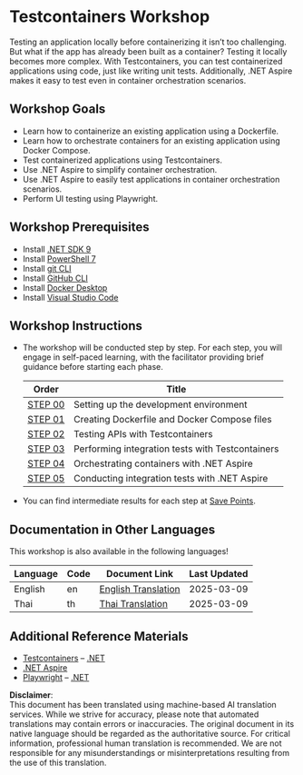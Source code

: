 # Testcontainers Workshop

<!--
Please include the following content in this README file:

- Workshop introduction
- Workshop goals
- Workshop prerequisites
- Workshop instructions
- Additional reference materials
-->

Testing an application locally before containerizing it isn’t too challenging. But what if the app has already been built as a container? Testing it locally becomes more complex. With Testcontainers, you can test containerized applications using code, just like writing unit tests. Additionally, .NET Aspire makes it easy to test even in container orchestration scenarios.

## Workshop Goals

- Learn how to containerize an existing application using a Dockerfile.
- Learn how to orchestrate containers for an existing application using Docker Compose.
- Test containerized applications using Testcontainers.
- Use .NET Aspire to simplify container orchestration.
- Use .NET Aspire to easily test applications in container orchestration scenarios.
- Perform UI testing using Playwright.

## Workshop Prerequisites

- Install [.NET SDK 9](https://dotnet.microsoft.com/download/dotnet/9.0)
- Install [PowerShell 7](https://learn.microsoft.com/powershell/scripting/install/installing-powershell)
- Install [git CLI](https://git-scm.com/downloads)
- Install [GitHub CLI](https://cli.github.com/)
- Install [Docker Desktop](https://docs.docker.com/get-started/introduction/get-docker-desktop/)
- Install [Visual Studio Code](https://code.visualstudio.com/)

## Workshop Instructions

- The workshop will be conducted step by step. For each step, you will engage in self-paced learning, with the facilitator providing brief guidance before starting each phase.

  | Order                         | Title                                         |
  |-------------------------------|-----------------------------------------------|
  | [STEP 00](./docs/step-00.md) | Setting up the development environment        |
  | [STEP 01](./docs/step-01.md) | Creating Dockerfile and Docker Compose files  |
  | [STEP 02](./docs/step-02.md) | Testing APIs with Testcontainers              |
  | [STEP 03](./docs/step-03.md) | Performing integration tests with Testcontainers |
  | [STEP 04](./docs/step-04.md) | Orchestrating containers with .NET Aspire     |
  | [STEP 05](./docs/step-05.md) | Conducting integration tests with .NET Aspire |

- You can find intermediate results for each step at [Save Points](../../save-points).

## Documentation in Other Languages

This workshop is also available in the following languages!

| Language | Code      | Document Link                              | Last Updated |
|----------|-----------|--------------------------------------------|--------------|
| English  | en        | [English Translation](./README.md) | 2025-03-09   |
| Thai     | th        | [Thai Translation](../th/README.md)     | 2025-03-09   |

## Additional Reference Materials

- [Testcontainers](https://www.testcontainers.org/) – [.NET](https://dotnet.testcontainers.org/)
- [.NET Aspire](https://learn.microsoft.com/dotnet/aspire/get-started/aspire-overview)
- [Playwright](https://playwright.dev/) – [.NET](https://playwright.dev/dotnet/)

**Disclaimer**:  
This document has been translated using machine-based AI translation services. While we strive for accuracy, please note that automated translations may contain errors or inaccuracies. The original document in its native language should be regarded as the authoritative source. For critical information, professional human translation is recommended. We are not responsible for any misunderstandings or misinterpretations resulting from the use of this translation.